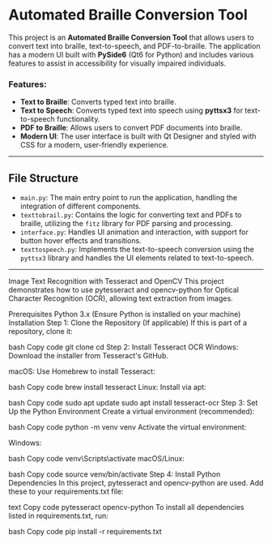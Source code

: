 # Automated Braille Conversion Tool

This project is an **Automated Braille Conversion Tool** that allows users to convert text into braille, text-to-speech, and PDF-to-braille. The application has a modern UI built with **PySide6** (Qt6 for Python) and includes various features to assist in accessibility for visually impaired individuals.

### Features:
- **Text to Braille**: Converts typed text into braille.
- **Text to Speech**: Converts typed text into speech using **pyttsx3** for text-to-speech functionality.
- **PDF to Braille**: Allows users to convert PDF documents into braille.
- **Modern UI**: The user interface is built with Qt Designer and styled with CSS for a modern, user-friendly experience.

---

## File Structure

- `main.py`: The main entry point to run the application, handling the integration of different components.
- `texttobrail.py`: Contains the logic for converting text and PDFs to braille, utilizing the `fitz` library for PDF parsing and processing.
- `interface.py`: Handles UI animation and interaction, with support for button hover effects and transitions.
- `texttospeech.py`: Implements the text-to-speech conversion using the `pyttsx3` library and handles the UI elements related to text-to-speech.

---

Image Text Recognition with Tesseract and OpenCV
This project demonstrates how to use pytesseract and opencv-python for Optical Character Recognition (OCR), allowing text extraction from images.

Prerequisites
Python 3.x (Ensure Python is installed on your machine)
Installation
Step 1: Clone the Repository (If applicable)
If this is part of a repository, clone it:

bash
Copy code
git clone <repository-url>
cd <repository-directory>
Step 2: Install Tesseract OCR
Windows: Download the installer from Tesseract's GitHub.

macOS: Use Homebrew to install Tesseract:

bash
Copy code
brew install tesseract
Linux: Install via apt:

bash
Copy code
sudo apt update
sudo apt install tesseract-ocr
Step 3: Set Up the Python Environment
Create a virtual environment (recommended):

bash
Copy code
python -m venv venv
Activate the virtual environment:

Windows:

bash
Copy code
venv\Scripts\activate
macOS/Linux:

bash
Copy code
source venv/bin/activate
Step 4: Install Python Dependencies
In this project, pytesseract and opencv-python are used. Add these to your requirements.txt file:

text
Copy code
pytesseract
opencv-python
To install all dependencies listed in requirements.txt, run:

bash
Copy code
pip install -r requirements.txt
